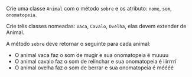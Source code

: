 Crie uma classe `Animal` com o método `sobre` e os atributo: `nome`, `som`, `onomatopeia`.

Crie três classes nomeadas: `Vaca`, `Cavalo`, `Ovelha`, elas devem extender de Animal.

A método `sobre` deve retornar o seguinte para cada animal:

- O animal vaca faz o som de mugir e sua onomatopeia é muuuu
- O animal cavalo faz o som de relinchar e sua onomatopeia é iiirrrrí
- O animal ovelha faz o som de berrar e sua onomatopeia é méééé
